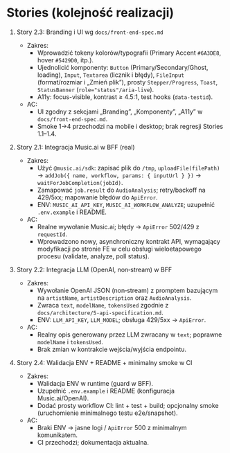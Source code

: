 # Stories (kolejność realizacji)

1. Story 2.3: Branding i UI wg `docs/front-end-spec.md`
   - Zakres:
     - Wprowadzić tokeny kolorów/typografii (Primary Accent `#6A3DE8`, hover `#5429D0`, itp.).
     - Ujednolicić komponenty: `Button` (Primary/Secondary/Ghost, loading), `Input`, `Textarea` (licznik i błędy), `FileInput` (format/rozmiar i „Zmień plik”), prosty `Stepper/Progress`, `Toast`, `StatusBanner` (`role="status"/aria-live`).
     - A11y: focus-visible, kontrast ≥ 4.5:1, test hooks (`data-testid`).
   - AC:
     - UI zgodny z sekcjami „Branding”, „Komponenty”, „A11y” w `docs/front-end-spec.md`.
     - Smoke 1→4 przechodzi na mobile i desktop; brak regresji Stories 1.1–1.4.

2. Story 2.1: Integracja Music.ai w BFF (real)
   - Zakres:
     - Użyć `@music.ai/sdk`: zapisać plik do `/tmp`, `uploadFile(filePath)` → `addJob({ name, workflow, params: { inputUrl } })` → `waitForJobCompletion(jobId)`.
     - Zamapować `job.result` do `AudioAnalysis`; retry/backoff na 429/5xx; mapowanie błędów do `ApiError`.
     - ENV: `MUSIC_AI_API_KEY`, `MUSIC_AI_WORKFLOW_ANALYZE`; uzupełnić `.env.example` i README.
   - AC:
     - Realne wywołanie Music.ai; błędy → `ApiError` 502/429 z `requestId`.
     - Wprowadzono nowy, asynchroniczny kontrakt API, wymagający modyfikacji po stronie FE w celu obsługi wieloetapowego procesu (validate, analyze, poll status).

3. Story 2.2: Integracja LLM (OpenAI, non‑stream) w BFF
   - Zakres:
     - Wywołanie OpenAI JSON (non‑stream) z promptem bazującym na `artistName`, `artistDescription` oraz `AudioAnalysis`.
     - Zwraca `text`, `modelName`, `tokensUsed` zgodnie z `docs/architecture/5-api-specification.md`.
     - ENV: `LLM_API_KEY`, `LLM_MODEL`; obsługa 429/5xx → `ApiError`.
   - AC:
     - Realny opis generowany przez LLM zwracany w `text`; poprawne `modelName` i `tokensUsed`.
     - Brak zmian w kontrakcie wejścia/wyjścia endpointu.

4. Story 2.4: Walidacja ENV + README + minimalny smoke w CI
   - Zakres:
     - Walidacja ENV w runtime (guard w BFF). 
     - Uzupełnić `.env.example` i README (konfiguracja Music.ai/OpenAI).
     - Dodać prosty workflow CI: lint + test + build; opcjonalny smoke (uruchomienie minimalnego testu e2e/snapshot).
   - AC:
     - Braki ENV → jasne logi / `ApiError` 500 z minimalnym komunikatem.
     - CI przechodzi; dokumentacja aktualna.

